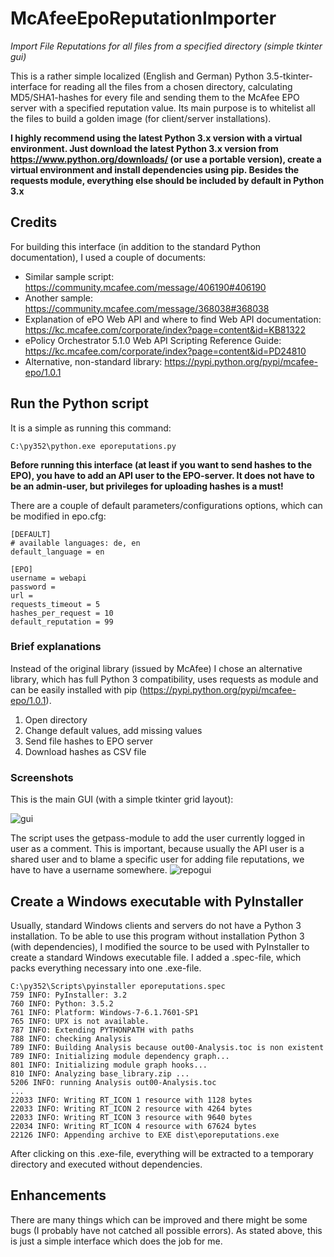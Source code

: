 # McAfeeEpoReputationImporter

*Import File Reputations for all files from a specified directory (simple tkinter gui)*

This is a rather simple localized (English and German) Python 3.5-tkinter-interface for reading all the files from a chosen directory, calculating MD5/SHA1-hashes for every file and sending them to the McAfee EPO server with a specified reputation value. Its main purpose is to whitelist all the files to build a golden image (for client/server installations).

**I highly recommend using the latest Python 3.x version with a virtual environment. Just download the latest Python 3.x version from https://www.python.org/downloads/ (or use a portable version), create a virtual environment and install dependencies using pip. Besides the requests module, everything else should be included by default in Python 3.x**

## Credits
For building this interface (in addition to the standard Python documentation), I used a couple of documents:
  * Similar sample script: https://community.mcafee.com/message/406190#406190
  * Another sample: https://community.mcafee.com/message/368038#368038
  * Explanation of ePO Web API and where to find Web API documentation: https://kc.mcafee.com/corporate/index?page=content&id=KB81322
  * ePolicy Orchestrator 5.1.0 Web API Scripting Reference Guide: https://kc.mcafee.com/corporate/index?page=content&id=PD24810
  * Alternative, non-standard library: https://pypi.python.org/pypi/mcafee-epo/1.0.1

## Run the Python script
It is a simple as running this command:
```
C:\py352\python.exe eporeputations.py
```
**Before running this interface (at least if you want to send hashes to the EPO), you have to add an API user to the EPO-server. It does not have to be an admin-user, but privileges for uploading hashes is a must!**

There are a couple of default parameters/configurations options, which can be modified in epo.cfg:
```
[DEFAULT]
# available languages: de, en
default_language = en

[EPO]
username = webapi
password =
url =
requests_timeout = 5
hashes_per_request = 10
default_reputation = 99
```

### Brief explanations

Instead of the original library (issued by McAfee) I chose an alternative library, which has full Python 3 compatibility,  uses requests as module and can be easily installed with pip (https://pypi.python.org/pypi/mcafee-epo/1.0.1).

  1. Open directory
  2. Change default values, add missing values
  3. Send file hashes to EPO server
  4. Download hashes as CSV file


### Screenshots
This is the main GUI (with a simple tkinter grid layout):

![gui](https://cloud.githubusercontent.com/assets/3997488/20257671/669da942-aa4b-11e6-9c37-7f307ebd1189.png)

The script uses the getpass-module to add the user currently logged in user as a comment. This is important, because usually the API user is a shared user and to blame a specific user for adding file reputations, we have to have a username somewhere. 
![repogui](https://cloud.githubusercontent.com/assets/3997488/20259627/33c23c12-aa56-11e6-9037-ce402a99a2b9.png)


## Create a Windows executable with PyInstaller
Usually, standard Windows clients and servers do not have a Python 3 installation. To be able to use this program without installation Python 3 (with dependencies), I modified the source to be used with PyInstaller to create a standard Windows executable file. I added a .spec-file, which packs everything necessary into one .exe-file.
```
C:\py352\Scripts\pyinstaller eporeputations.spec
759 INFO: PyInstaller: 3.2
760 INFO: Python: 3.5.2
761 INFO: Platform: Windows-7-6.1.7601-SP1
765 INFO: UPX is not available.
787 INFO: Extending PYTHONPATH with paths
788 INFO: checking Analysis
789 INFO: Building Analysis because out00-Analysis.toc is non existent
789 INFO: Initializing module dependency graph...
801 INFO: Initializing module graph hooks...
810 INFO: Analyzing base_library.zip ...
5206 INFO: running Analysis out00-Analysis.toc
...
22033 INFO: Writing RT_ICON 1 resource with 1128 bytes
22033 INFO: Writing RT_ICON 2 resource with 4264 bytes
22033 INFO: Writing RT_ICON 3 resource with 9640 bytes
22034 INFO: Writing RT_ICON 4 resource with 67624 bytes
22126 INFO: Appending archive to EXE dist\eporeputations.exe
```
After clicking on this .exe-file, everything will be extracted to a temporary directory and executed without dependencies.

## Enhancements
There are many things which can be improved and there might be some bugs (I probably have not catched all possible errors). As stated above, this is just a simple interface which does the job for me. 

